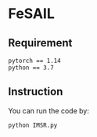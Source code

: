 # FeSAIL

## Requirement

```
pytorch == 1.14
python == 3.7
```

## Instruction

You can run the code by: 
```
python IMSR.py
```
